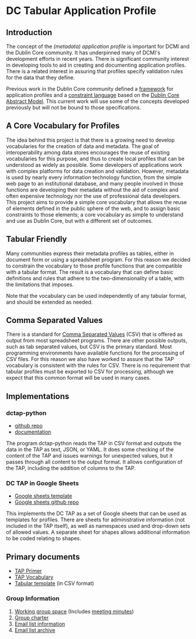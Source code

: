 
# DC Tabular Application Profile

## Introduction

The concept of the <em>(metadata) application profile</em> is important for DCMI and the Dublin Core community. It has underpinned many of DCMI's development efforts in recent years. There is significant community interest in developing tools to aid in creating and documenting application profiles. There is a related interest in assuring that profiles specify validation rules for the data that they define.  

Previous work in the Dublin Core community defined a [framework](/specifications/dublin-core/singapore-framework/) for application profiles and a [constraint language](http://www.dublincore.org/specifications/dublin-core/dc-dsp/) based on the [Dublin Core Abstract Model](http://www.dublincore.org/specifications/dublin-core/abstract-model/). This current work will use some of the concepts developed previously but will not be bound to those specifications.

## A Core Vocabulary for Profiles

The idea behind this project is that there is a growing need to develop vocabularies for the creation of data and metadata. The goal of interoperability among data stores encourages the reuse of existing vocabularies for this purpose, and thus to create local profiles that can be understood as widely as possible. Some developers of applications work with complex platforms for data creation and validation. However, metadata is used by nearly every information technology function, from the simple web page to an institutional database, and many people involved in those functions are developing their metadata without the aid of complex and often expensive technology nor the use of professional data developers. This project aims to provide a simple core vocabulary that allows the reuse of elements defined in the public sphere of the web, and to assign basic constraints to those elements; a core vocabulary as simple to understand and use as Dublin Core, but with a different set of outcomes. 

## Tabular Friendly

Many communities express their metadata profiles as tables, either in document form or using a spreadsheet program. For this reason we decided to constrain the vocabulary to those profile functions that are compatible with a tabular format. The result is a vocabulary that can define basic definitions and rules that adhere to the two-dimensionality of a table, with the limitations that imposes. 

Note that the vocabulary can be used independently of any tabular format, and should be extended as needed.

## Comma Separated Values

There is a standard for [Comma Separated Values](https://tools.ietf.org/html/rfc4180) (CSV) that is offered as output from most spreadsheet programs. There are other possible outputs, such as tab separated values, but CSV is the primary standard. Most programming environments have available functions for the processing of CSV files. For this reason we also have worked to assure that the TAP vocabulary is consistent with the rules for CSV. There is no requirement that tabular profiles must be exported to CSV for processing, although we expect that this common format will be used in many cases.

## Implementations

### dctap-python
* [github repo](https://github.com/dcmi/dctap-python)
* [documentation](https://dctap-python.readthedocs.io/en/latest/)

The program dctap-python reads the TAP in CSV format and outputs the data in the TAP as text, JSON, or YAML. It does some checking of the content of the TAP and issues warnings for unexpected values, but it passes through all content to the output format. It allows configuration of the TAP, including the addition of columns to the TAP.

### DC TAP in Google Sheets
* [Google sheets template](https://docs.google.com/spreadsheets/d/1ohs8SNQz1UZcshi6U_C3RmJyvy4CLD2uOiWIDriPhn4/edit#gid=2023115699)
* [Google sheets github repo](https://github.com/philbarker/DCTAPTemplateForGoogleSheets)

This implements the DC TAP as a set of Google sheets that can be used as templates for profiles. There are sheets for administrative information (not included in the TAP itself), as well as namespaces used and drop-down sets of allowed values. A separate sheet for shapes allows additional information to be coded relating to shapes.

## Primary documents

* [TAP Primer](TAPprimer.md)
* [TAP Vocabulary](TAPvocabulary.md)
* [Tabular template](TAPtemplate.csv) (in CSV format)

### Group Information
1. [Working group space](https://github.com/dcmi/dcap/blob/master/README.md) (Includes [meeting minutes](https://github.com/dcmi/dcap/tree/master/meetings))
1. [Group charter](http://www.dublincore.org/groups/application_profiles_ig/)
1. [Email list information](https://lists.dublincore.org/mailman/listinfo/application-profiles-ig)
1. [Email list archive](https://lists.dublincore.org/pipermail/application-profiles-ig/)



